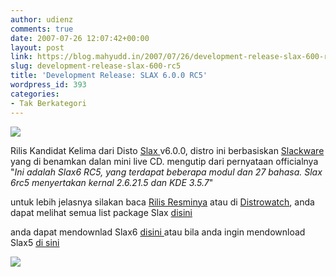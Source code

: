 ```yaml
---
author: udienz
comments: true
date: 2007-07-26 12:07:42+00:00
layout: post
link: https://blog.mahyudd.in/2007/07/26/development-release-slax-600-rc5.html
slug: development-release-slax-600-rc5
title: 'Development Release: SLAX 6.0.0 RC5'
wordpress_id: 393
categories:
- Tak Berkategori
---
```


![](http://www.slax.org/ss/2.jpg)

Rilis Kandidat Kelima dari Disto [Slax ](http://www.slax.org/)v6.0.0, distro ini berbasiskan [Slackware ](http://www.slackware.com/)yang di benamkan dalan mini live CD. mengutip dari pernyataan officialnya "_Ini adalah Slax6 RC5, yang terdapat beberapa modul dan 27 bahasa. Slax 6rc5 menyertakan kernal 2.6.21.5 dan KDE 3.5.7_"

untuk lebih jelasnya silakan baca [Rilis Resminya](ftp://ftp.slax.org/SLAX-6.x/rc5/README) atau di [Distrowatch](http://distrowatch.com/4374), anda dapat melihat semua list package Slax [disini](http://www.slax.org/installed_packages.txt)

anda dapat mendownlad Slax6 [disini ](ftp://ftp.linux.cz/pub/linux/slax/SLAX-6.x/rc5/)atau bila anda ingin mendownload Slax5 [di sini ](http://http://tuma.ui.edu/pub/slax/SLAX-5.x/)

![](http://www.slax.org/ss/user/image20070723080640.jpg)
